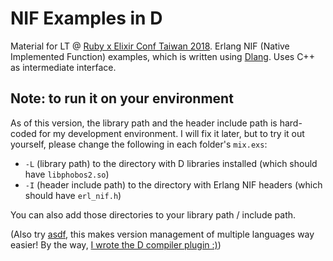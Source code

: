 # NIF Examples in D

Material for LT @ [Ruby x Elixir Conf Taiwan 2018](https://2018.rubyconf.tw/). Erlang NIF (Native Implemented Function) examples, which is written using [Dlang](https://dlang.org/). Uses C++ as intermediate interface.

## Note: to run it on your environment

As of this version, the library path and the header include path is hard-coded for my development environment. I will fix it later, but to try it out yourself, please change the following in each folder's `mix.exs`:

- `-L` (library path) to the directory with D libraries installed (which should have `libphobos2.so`)
- `-I` (header include path) to the directory with Erlang NIF headers (which should have `erl_nif.h`)

You can also add those directories to your library path / include path.

(Also try [asdf](https://github.com/asdf-vm/asdf), this makes version management of multiple languages way easier! By the way, [I wrote the D compiler plugin :)](https://github.com/sylph01/asdf-dmd))
